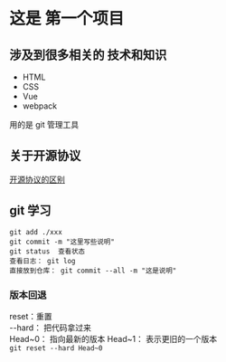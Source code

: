 # 这是 第一个项目

## 涉及到很多相关的 技术和知识

- HTML
- CSS
- Vue
- webpack

用的是 git 管理工具

## 关于开源协议
[开源协议的区别](https://baike.baidu.com/item/%E5%BC%80%E6%BA%90%E5%8D%8F%E8%AE%AE)

## git 学习
```
git add ./xxx
git commit -m "这里写些说明"
git status  查看状态
查看日志： git log
直接放到仓库： git commit --all -m "这是说明"
```
### 版本回退

reset：重置  
--hard： 把代码拿过来  
Head~0： 指向最新的版本   Head~1： 表示更旧的一个版本    
`git reset --hard Head~0`
